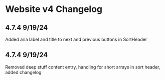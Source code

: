 # Website v4 Changelog

## 4.7.4 9/19/24
Added aria label and title to next and previous buttons in SortHeader

## 4.7.4 9/19/24
Removed deep stuff content entry, handling for short arrays in sort header, added changelog